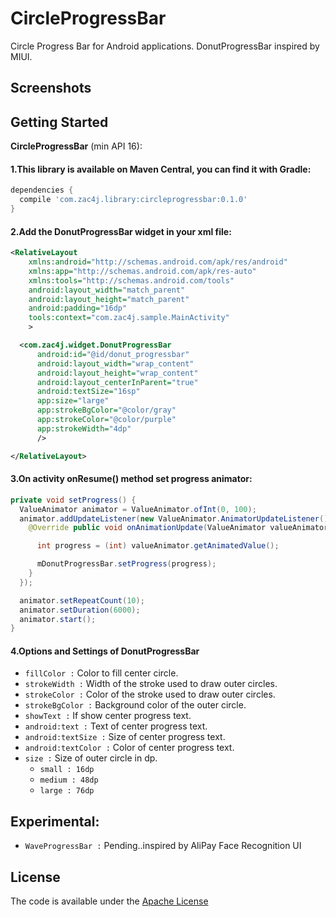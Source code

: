 # CircleProgressBar
Circle Progress Bar for Android applications. DonutProgressBar inspired by MIUI.

## Screenshots


## Getting Started
**CircleProgressBar** (min API 16):
#### 1.This library is available on Maven Central, you can find it with Gradle:
```groovy
dependencies {
  compile 'com.zac4j.library:circleprogressbar:0.1.0'
}
```
#### 2.Add the DonutProgressBar widget in your xml file:
```xml
<RelativeLayout
    xmlns:android="http://schemas.android.com/apk/res/android"
    xmlns:app="http://schemas.android.com/apk/res-auto"
    xmlns:tools="http://schemas.android.com/tools"
    android:layout_width="match_parent"
    android:layout_height="match_parent"
    android:padding="16dp"
    tools:context="com.zac4j.sample.MainActivity"
    >

  <com.zac4j.widget.DonutProgressBar
      android:id="@id/donut_progressbar"
      android:layout_width="wrap_content"
      android:layout_height="wrap_content"
      android:layout_centerInParent="true"
      android:textSize="16sp"
      app:size="large"
      app:strokeBgColor="@color/gray"
      app:strokeColor="@color/purple"
      app:strokeWidth="4dp"
      />

</RelativeLayout>
```
#### 3.On activity onResume() method set progress animator:
```java
private void setProgress() {
  ValueAnimator animator = ValueAnimator.ofInt(0, 100);
  animator.addUpdateListener(new ValueAnimator.AnimatorUpdateListener() {
    @Override public void onAnimationUpdate(ValueAnimator valueAnimator) {

      int progress = (int) valueAnimator.getAnimatedValue();

      mDonutProgressBar.setProgress(progress);
    }
  });

  animator.setRepeatCount(10);
  animator.setDuration(6000);
  animator.start();
}
```

#### 4.Options and Settings of DonutProgressBar
- `fillColor :` Color to fill center circle.
- `strokeWidth :` Width of the stroke used to draw outer circles.
- `strokeColor :` Color of the stroke used to draw outer circles.
- `strokeBgColor :` Background color of the outer circle.
- `showText :` If show center progress text.
- `android:text :` Text of center progress text.
- `android:textSize :` Size of center progress text.
- `android:textColor :` Color of center progress text.
- `size :` Size of outer circle in dp.
  - `small : 16dp`
  - `medium : 48dp`
  - `large : 76dp`

## Experimental:
- `WaveProgressBar :` Pending..inspired by AliPay Face Recognition UI

## License
The code is available under the [Apache License][license]

[license]:https://github.com/zac4j/CircleProgressBar/blob/master/LICENSE
